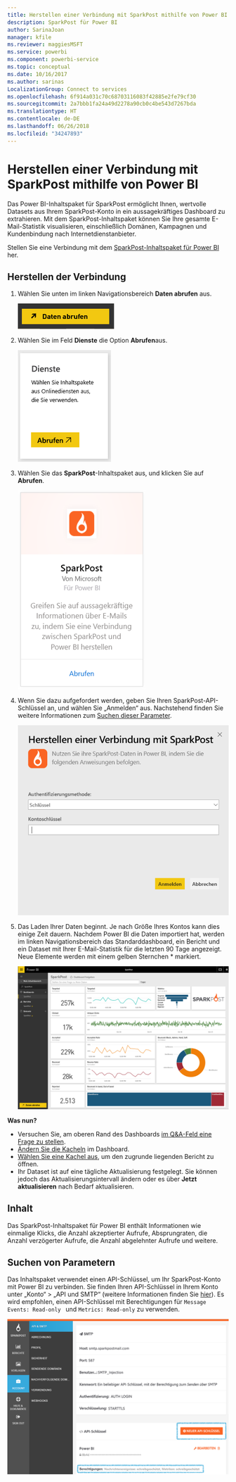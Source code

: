 ```yaml
---
title: Herstellen einer Verbindung mit SparkPost mithilfe von Power BI
description: SparkPost für Power BI
author: SarinaJoan
manager: kfile
ms.reviewer: maggiesMSFT
ms.service: powerbi
ms.component: powerbi-service
ms.topic: conceptual
ms.date: 10/16/2017
ms.author: sarinas
LocalizationGroup: Connect to services
ms.openlocfilehash: 6f914a031c70c68703116083f42885e2fe79cf30
ms.sourcegitcommit: 2a7bbb1fa24a49d2278a90cb0c4be543d7267bda
ms.translationtype: HT
ms.contentlocale: de-DE
ms.lasthandoff: 06/26/2018
ms.locfileid: "34247893"
---
```

# <a name="connect-to-sparkpost-with-power-bi"></a>Herstellen einer Verbindung mit SparkPost mithilfe von Power BI
Das Power BI-Inhaltspaket für SparkPost ermöglicht Ihnen, wertvolle Datasets aus Ihrem SparkPost-Konto in ein aussagekräftiges Dashboard zu extrahieren. Mit dem SparkPost-Inhaltspaket können Sie Ihre gesamte E-Mail-Statistik visualisieren, einschließlich Domänen, Kampagnen und Kundenbindung nach Internetdienstanbieter.

Stellen Sie eine Verbindung mit dem [SparkPost-Inhaltspaket für Power BI](https://app.powerbi.com/getdata/services/spark-post) her.

## <a name="how-to-connect"></a>Herstellen der Verbindung
1. Wählen Sie unten im linken Navigationsbereich **Daten abrufen** aus.
   
   ![](media/service-connect-to-sparkpost/getdata.png)
2. Wählen Sie im Feld **Dienste** die Option **Abrufen**aus.
   
   ![](media/service-connect-to-sparkpost/services.png)
3. Wählen Sie das **SparkPost**-Inhaltspaket aus, und klicken Sie auf **Abrufen**. 
   
   ![](media/service-connect-to-sparkpost/sparkpost.png)
4. Wenn Sie dazu aufgefordert werden, geben Sie Ihren SparkPost-API-Schlüssel an, und wählen Sie „Anmelden“ aus. Nachstehend finden Sie weitere Informationen zum [Suchen dieser Parameter](#FindingParams).
   
   ![](media/service-connect-to-sparkpost/creds.png)
5. Das Laden Ihrer Daten beginnt. Je nach Größe Ihres Kontos kann dies einige Zeit dauern. Nachdem Power BI die Daten importiert hat, werden im linken Navigationsbereich das Standarddashboard, ein Bericht und ein Dataset mit Ihrer E-Mail-Statistik für die letzten 90 Tage angezeigt. Neue Elemente werden mit einem gelben Sternchen \* markiert.
   
   ![](media/service-connect-to-sparkpost/dashboard.png)

**Was nun?**

* Versuchen Sie, am oberen Rand des Dashboards [im Q&A-Feld eine Frage zu stellen](power-bi-q-and-a.md).
* [Ändern Sie die Kacheln](service-dashboard-edit-tile.md) im Dashboard.
* [Wählen Sie eine Kachel aus](service-dashboard-tiles.md), um den zugrunde liegenden Bericht zu öffnen.
* Ihr Dataset ist auf eine tägliche Aktualisierung festgelegt. Sie können jedoch das Aktualisierungsintervall ändern oder es über **Jetzt aktualisieren** nach Bedarf aktualisieren.

## <a name="whats-included"></a>Inhalt
Das SparkPost-Inhaltspaket für Power BI enthält Informationen wie einmalige Klicks, die Anzahl akzeptierter Aufrufe, Absprungraten, die Anzahl verzögerter Aufrufe, die Anzahl abgelehnter Aufrufe und weitere.

<a name="FindingParams"></a>

## <a name="finding-parameters"></a>Suchen von Parametern
Das Inhaltspaket verwendet einen API-Schlüssel, um Ihr SparkPost-Konto mit Power BI zu verbinden. Sie finden Ihren API-Schlüssel in Ihrem Konto unter „Konto“ \> „API und SMTP“ (weitere Informationen finden Sie [hier](https://support.sparkpost.com/customer/portal/articles/1933377-create-api-keys)). Es wird empfohlen, einen API-Schlüssel mit Berechtigungen für `Message Events: Read-only ` und `Metrics: Read-only` zu verwenden.

![](media/service-connect-to-sparkpost/sparkpost1.png)

